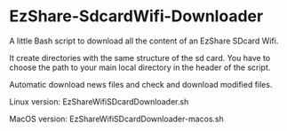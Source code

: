 # EzShare-SdcardWifi-Downloader

A little Bash script to download all the content of an EzShare SDcard Wifi.

It create directories with the same structure of the sd card. You have to choose the path to your main local directory in the header of the script.

Automatic download news files and check and download modified files.

Linux version: EzShareWifiSDcardDownloader.sh

MacOS version: EzShareWifiSDcardDownloader-macos.sh
